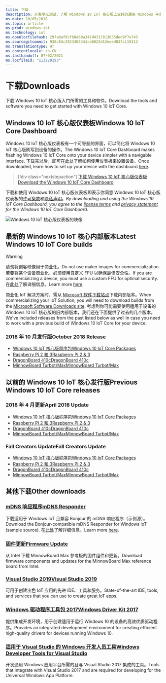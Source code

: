 ```yaml
---
title: 下载
description: 开发单元测试，了解 Windows 10 IoT 核心版上支持的通用 Windows 平台 (UWP) 单元测试。
ms.date: 10/05/2018
ms.topic: article
ms.prod: windows-iot
ms.technology: iot
ms.openlocfilehash: 297a8af9cf60a68a347d4317813635ded9f7e745
ms.sourcegitcommit: 938c83c2823304341ce6022d12eeed037c119112
ms.translationtype: HT
ms.contentlocale: zh-CN
ms.lasthandoff: 07/02/2021
ms.locfileid: "113229193"
---
```

# <a name="downloads"></a><span data-ttu-id="2a94a-103">下载</span><span class="sxs-lookup"><span data-stu-id="2a94a-103">Downloads</span></span>
<span data-ttu-id="2a94a-104">下载 Windows 10 IoT 核心版入门所需的工具和软件。</span><span class="sxs-lookup"><span data-stu-id="2a94a-104">Download the tools and software you need to get started with Windows 10 IoT Core.</span></span>

## <a name="windows-10-iot-core-dashboard"></a><span data-ttu-id="2a94a-105">Windows 10 IoT 核心版仪表板</span><span class="sxs-lookup"><span data-stu-id="2a94a-105">Windows 10 IoT Core Dashboard</span></span>

<span data-ttu-id="2a94a-106">Windows 10 IoT 核心版仪表板有一个可导航的界面，可以简化将 Windows 10 IoT 核心版刷写到设备的操作。</span><span class="sxs-lookup"><span data-stu-id="2a94a-106">The Windows 10 IoT Core Dashboard makes flashing Windows 10 IoT Core onto your device simpler with a navigable interface.</span></span> <span data-ttu-id="2a94a-107">下载完以后，即可在[此处](https://docs.microsoft.com/windows/iot-core/tutorials/quickstarter/devicesetup#using-the-iot-dashboard-raspberry-pi-minnowboard-nxp)了解如何使用仪表板来设置设备。</span><span class="sxs-lookup"><span data-stu-id="2a94a-107">Once downloaded, learn how to set up your device with the dashboard [here](https://docs.microsoft.com/windows/iot-core/tutorials/quickstarter/devicesetup#using-the-iot-dashboard-raspberry-pi-minnowboard-nxp).</span></span>

> [!div class="nextstepaction"]
> [<span data-ttu-id="2a94a-108">下载 Windows 10 IoT 核心版仪表板</span><span class="sxs-lookup"><span data-stu-id="2a94a-108">Download the Windows 10 IoT Core Dashboard</span></span>](https://go.microsoft.com/fwlink/?LinkID=708576)

<span data-ttu-id="2a94a-109">下载和使用 Windows 10 IoT 核心版仪表板即表示你同意 Windows 10 IoT 核心版仪表板的[许可条款](https://go.microsoft.com/fwlink/?LinkID=703960&clcid=0x4809)和[隐私声明](https://go.microsoft.com/fwlink/?LinkId=521839)。</span><span class="sxs-lookup"><span data-stu-id="2a94a-109">_By downloading and using the Windows 10 IoT Core Dashboard, you agree to the [license terms](https://go.microsoft.com/fwlink/?LinkID=703960&clcid=0x4809) and [privacy statement](https://go.microsoft.com/fwlink/?LinkId=521839) for the Windows 10 IoT Core Dashboard._</span></span>

![Windows 10 IoT 核心版仪表板的映像](media/IoTDashboard/DASHBOARD-800x450.jpg)

## <a name="latest-windows-10-iot-core-builds"></a><span data-ttu-id="2a94a-111">最新的 Windows 10 IoT 核心内部版本</span><span class="sxs-lookup"><span data-stu-id="2a94a-111">Latest Windows 10 IoT Core builds</span></span>

> [!WARNING]
> <span data-ttu-id="2a94a-112">请勿将创客映像用于商业化。</span><span class="sxs-lookup"><span data-stu-id="2a94a-112">Do not use maker images for commercialization.</span></span> <span data-ttu-id="2a94a-113">若要将某个设备商业化，必须使用自定义 FFU 以确保最佳安全性。</span><span class="sxs-lookup"><span data-stu-id="2a94a-113">If you are commercializing a device, you must use a custom FFU for optimal security.</span></span> <span data-ttu-id="2a94a-114">在[此处](https://docs.microsoft.com/windows-hardware/manufacture/iot/iot-core-manufacturing-guide)了解详细信息。</span><span class="sxs-lookup"><span data-stu-id="2a94a-114">Learn more [here](https://docs.microsoft.com/windows-hardware/manufacture/iot/iot-core-manufacturing-guide).</span></span>

<span data-ttu-id="2a94a-115">商业化 IoT 解决方案时，需从 [Microsoft 软件下载站点](https://aka.ms/iotcoredownloads)下载内部版本。</span><span class="sxs-lookup"><span data-stu-id="2a94a-115">When commercializing your IoT Solution, you will need to download builds from the [Microsoft Software Downloads site](https://aka.ms/iotcoredownloads).</span></span> <span data-ttu-id="2a94a-116">考虑到你可能需要使用适用于设备的 Windows 10 IoT 核心版的旧内部版本，我们还在下面提供了过去的几个版本。</span><span class="sxs-lookup"><span data-stu-id="2a94a-116">We've included releases from the past listed below as well in case you need to work with a previous build of Windows 10 IoT Core for your device.</span></span>

### <a name="october-2018-release"></a><span data-ttu-id="2a94a-117">2018 年 10 月发行版</span><span class="sxs-lookup"><span data-stu-id="2a94a-117">October 2018 Release</span></span>

* [<span data-ttu-id="2a94a-118">Windows 10 IoT 核心版程序包</span><span class="sxs-lookup"><span data-stu-id="2a94a-118">Windows 10 IoT Core Packages</span></span>](https://aka.ms/iotcoredownloads)
* [<span data-ttu-id="2a94a-119">Raspberry Pi 2 和 3</span><span class="sxs-lookup"><span data-stu-id="2a94a-119">Raspberry Pi 2 & 3</span></span>](https://go.microsoft.com/fwlink/?LinkId=846058)
* [<span data-ttu-id="2a94a-120">DragonBoard 410c</span><span class="sxs-lookup"><span data-stu-id="2a94a-120">DragonBoard 410c</span></span>](https://go.microsoft.com/fwlink/?LinkId=846059)
* [<span data-ttu-id="2a94a-121">MinnowBoard Turbot/Max</span><span class="sxs-lookup"><span data-stu-id="2a94a-121">MinnowBoard Turbot/Max</span></span>](https://go.microsoft.com/fwlink/?linkid=846057)


## <a name="previous-windows-10-iot-core-releases"></a><span data-ttu-id="2a94a-122">以前的 Windows 10 IoT 核心发行版</span><span class="sxs-lookup"><span data-stu-id="2a94a-122">Previous Windows 10 IoT Core releases</span></span>

### <a name="april-2018-update"></a><span data-ttu-id="2a94a-123">2018 年 4 月更新</span><span class="sxs-lookup"><span data-stu-id="2a94a-123">April 2018 Update</span></span>

* [<span data-ttu-id="2a94a-124">Windows 10 IoT 核心版程序包</span><span class="sxs-lookup"><span data-stu-id="2a94a-124">Windows 10 IoT Core Packages</span></span>](https://software-download.microsoft.com/download/pr/17134.1.180410-1804.rs4_release_amd64fre_IOTCORE_PACKAGES.iso)
* [<span data-ttu-id="2a94a-125">Raspberry Pi 2 和 3</span><span class="sxs-lookup"><span data-stu-id="2a94a-125">Raspberry Pi 2 & 3</span></span>](https://software-download.microsoft.com/download/pr/17134.1.180410-1804.rs4_release_amd64fre_IOTCORE_RPi.iso)
* [<span data-ttu-id="2a94a-126">DragonBoard 410c</span><span class="sxs-lookup"><span data-stu-id="2a94a-126">DragonBoard 410c</span></span>](https://software-download.microsoft.com/download/pr/17134.1.180410-1804.rs4_release_amd64fre_IOTCORE_QCDB410C.iso)
* [<span data-ttu-id="2a94a-127">MinnowBoard Turbot/Max</span><span class="sxs-lookup"><span data-stu-id="2a94a-127">MinnowBoard Turbot/Max</span></span>](https://software-download.microsoft.com/download/pr/17134.1.180410-1804.rs4_release_amd64fre_IOTCORE_MBM.iso)


### <a name="fall-creators-update"></a><span data-ttu-id="2a94a-128">Fall Creators Update</span><span class="sxs-lookup"><span data-stu-id="2a94a-128">Fall Creators Update</span></span>

* [<span data-ttu-id="2a94a-129">Windows 10 IoT 核心版程序包</span><span class="sxs-lookup"><span data-stu-id="2a94a-129">Windows 10 IoT Core Packages</span></span>](https://software-download.microsoft.com/download/pr/16299.15.170928-1534.rs3_release_amd64fre_IOTCORE_PACKAGES.iso)
* [<span data-ttu-id="2a94a-130">Raspberry Pi 2 和 3</span><span class="sxs-lookup"><span data-stu-id="2a94a-130">Raspberry Pi 2 & 3</span></span>](https://download.microsoft.com/download/9/6/2/9629C69B-02B8-4A82-A4C8-860D6E880C66/16299.15.170928-1534.rs3_release_amd64fre_IOTCORE_RPi.iso)
* [<span data-ttu-id="2a94a-131">DragonBoard 410c</span><span class="sxs-lookup"><span data-stu-id="2a94a-131">DragonBoard 410c</span></span>](https://download.microsoft.com/download/1/0/C/10CAECC2-3B60-45BF-BF0D-D0BACF4072E5/16299.15.170928-1534.rs3_release_amd64fre_IOTCORE_QCDB410C.iso)
* [<span data-ttu-id="2a94a-132">MinnowBoard Turbot/Max</span><span class="sxs-lookup"><span data-stu-id="2a94a-132">MinnowBoard Turbot/Max</span></span>](https://download.microsoft.com/download/5/F/9/5F917B68-020E-4993-A972-F1A7038510CF/16299.15.170928-1534.rs3_release_amd64fre_IOTCORE_MBM.iso)


## <a name="other-downloads"></a><span data-ttu-id="2a94a-133">其他下载</span><span class="sxs-lookup"><span data-stu-id="2a94a-133">Other downloads</span></span>

### <a name="mdns-responder"></a>[<span data-ttu-id="2a94a-134">mDNS 响应程序</span><span class="sxs-lookup"><span data-stu-id="2a94a-134">mDNS Responder</span></span>](https://go.microsoft.com/fwlink/?linkid=2077676)
<span data-ttu-id="2a94a-135">下载适用于 Windows IoT 且兼容 Bonjour 的 mDNS 响应程序（示例源）。</span><span class="sxs-lookup"><span data-stu-id="2a94a-135">Download the Bonjour-compatible mDNS Responder for Windows IoT (sample source).</span></span> <span data-ttu-id="2a94a-136">在[此处](mDNS.md)了解详细信息。</span><span class="sxs-lookup"><span data-stu-id="2a94a-136">Learn more [here](mDNS.md).</span></span>

### <a name="firmware-update"></a>[<span data-ttu-id="2a94a-137">固件更新</span><span class="sxs-lookup"><span data-stu-id="2a94a-137">Firmware Update</span></span>](http://firmware.intel.com/projects/minnowboard-max)
<span data-ttu-id="2a94a-138">从 Intel 下载 MinnowBoard Max 参考板的固件组件和更新。</span><span class="sxs-lookup"><span data-stu-id="2a94a-138">Download firmware components and updates for the MinnowBoard Max reference board from Intel.</span></span>

### <a name="visual-studio-2019"></a>[<span data-ttu-id="2a94a-139">Visual Studio 2019</span><span class="sxs-lookup"><span data-stu-id="2a94a-139">Visual Studio 2019</span></span>](https://www.visualstudio.com/downloads/)
<span data-ttu-id="2a94a-140">可用于创建出色 IoT 应用的先进 IDE、工具和服务。</span><span class="sxs-lookup"><span data-stu-id="2a94a-140">State-of-the-art IDE, tools, and services that you can use to create great IoT apps.</span></span>

### <a name="windows-driver-kit-2017"></a>[<span data-ttu-id="2a94a-141">Windows 驱动程序工具包 2017</span><span class="sxs-lookup"><span data-stu-id="2a94a-141">Windows Driver Kit 2017</span></span>](https://msdn.microsoft.com/windows/hardware/hh852365.aspx)
<span data-ttu-id="2a94a-142">提供集成开发环境，用于创建适用于运行 Windows 10 的设备的高效优质驱动程序。</span><span class="sxs-lookup"><span data-stu-id="2a94a-142">Provides an integrated development environment for creating efficient high-quality drivers for devices running Windows 10.</span></span>

### <a name="windows-developer-tools-for-visual-studio"></a>[<span data-ttu-id="2a94a-143">适用于 Visual Studio 的 Windows 开发人员工具</span><span class="sxs-lookup"><span data-stu-id="2a94a-143">Windows Developer Tools for Visual Studio</span></span>](https://developer.microsoft.com/windows/downloads/)
<span data-ttu-id="2a94a-144">开发通用 Windows 应用平台所需的且与 Visual Studio 2017 集成的工具。</span><span class="sxs-lookup"><span data-stu-id="2a94a-144">Tools that integrate with Visual Studio 2017 and are required for developing for the Universal Windows App Platform.</span></span>
